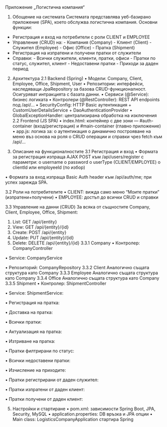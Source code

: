 Приложение „Логистична компания“
1. Обощение на системата
Системата представлява уеб-базирано приложение (SPA), което обслужва логистична компания. Основни функции: 
- Регистрация и вход на потребители с роли CLIENT и EMPLOYEE 
- Управление (CRUD) на: - Компания (Company) - Клиент (Client) - Служител (Employee) - Офис (Office) - Пратка (Shipment) 
- Регистрация на изпратени и получени пратки от служители 
- Справки: - Всички служители, клиенти, пратки, офиси - Пратки по статус, служител, клиент - Недоставени пратки - Приходи за даден период
 
2. Архитектура
2.1 Backend (Spring)
•	Модели: Company, Client, Employee, Office, Shipment, User
•	Репозитории: интерфейси, наследяващи JpaRepository за базова CRUD-функционалност. Осигуряват интракцията с базата данни.
•	Сервиси (@Service): бизнес логиката
•	Контролери (@RestController): REST API endpoints под /api/...
•	SecurityConfig: HTTP Basic аутентикация + CustomUserDetailsService + DaoAuthenticationProvider
•	GlobalExceptionHandler: централизирана обработка на изключения
2.2 Frontend (JS SPA)
•	index.html: контейнер с две зони — #auth-container (вход/регистрация) и #main-container (главно приложение)
•	app.js: логика за:
o	аутентикация 
o	динамично построяване на меню въз основа на роля
o	CRUD операции и справки чрез fetch към /api/...

3. Описание на функционалностите
3.1 Регистрация и вход
•	Формата за регистрация изпраща AJAX POST към /api/users/register с параметри:
o	username
o	password
o	userType (CLIENT/EMPLOYEE)
o	clientId или employeeId (по избор)
 
•	Формата за вход изпраща Basic Auth header към /api/auth/me; при успех зарежда SPA.
 
3.2 Роли на потребителите
•	CLIENT: вижда само меню “Моите пратки” (изпратени+получени)
•	EMPLOYEE: достъп до всички CRUD и справки
 
3.3 Управление на данни (CRUD)
За всяка от същностите Company, Client, Employee, Office, Shipment:
1.	List: GET /api/{entity}
2.	View: GET /api/{entity}/{id}
3.	Create: POST /api/{entity}
4.	Update: PUT /api/{entity}/{id}
5.	Delete: DELETE /api/{entity}/{id}
3.3.1 Company
•	Контролер: CompanyController
 
•	Service: CompanyService
 
•	Репозиторий: CompanyRepository
3.3.2 Client
Aналогичнo същата структура като Company
3.3.3 Employee
Aналогичнo същата структура като Company
3.3.4 Office
Aналогичнo същата структура като Company
3.3.5 Shipment
•	Контролер: ShipmentController
 

•	Service: ShipmentService:
 
•	Регистрация на пратка: 
 
•	Доставка на пратка: 
 

•	Всички пратки:
                

•	Актуализация на пратка:
 

•	Изтриване на пратка:
 

•	Пратки филтрирани по статус:
 

•	Всички недоставени пратки:
 

•	Изчисление на приходите:
 

•	Пратки регистрирани от даден служител:
 

•	Пратки изпратени от даден клиент:
 

•	Пратки получени от даден клиент:
 

5. Настройки и стартиране
•	pom.xml: зависимости Spring Boot, JPA, Security, MySQL
•	application.properties: DB връзка и JPA опции
•	Main class: LogisticsCompanyApplication стартира Spring
